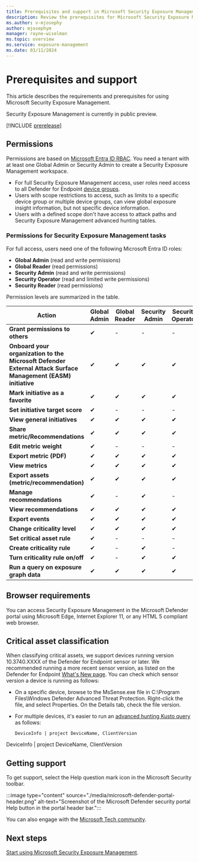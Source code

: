```yaml
---
title: Prerequisites and support in Microsoft Security Exposure Management
description: Review the prerequisites for Microsoft Security Exposure Management.
ms.author: v-mjosephy
author: mjosephym
manager: rayne-wiselman
ms.topic: overview
ms.service: exposure-management
ms.date: 03/11/2024
---
```


# Prerequisites and support

This article describes the requirements and prerequisites for using Microsoft Security Exposure Management.

Security Exposure Management is currently in public preview.

[!INCLUDE [prerelease](../includes/prerelease.md)]

## Permissions

Permissions are based on [Microsoft Entra ID RBAC](/entra/identity/role-based-access-control/custom-overview). You need a tenant with at least one Global Admin or Security Admin to create a Security Exposure Management workspace.

- For full Security Exposure Management access, user roles need access to all Defender for Endpoint  [device groups](/microsoft-365/security//defender-endpoint/machine-groups).
- Users with scope restrictions to access, such as limits to a specific device group or multiple device groups, can view global exposure insight information, but not specific device information.
- Users with a defined scope don't have access to attack paths and Security Exposure Management advanced hunting tables.

### Permissions for Security Exposure Management tasks

For full access, users need one of the following Microsoft Entra ID roles:

- **Global Admin** (read and write permissions)
- **Global Reader** (read permissions)
- **Security Admin** (read and write permissions)
- **Security Operator** (read and limited write permissions)
- **Security Reader** (read permissions)

Permission levels are summarized in the table.

| Action| Global Admin |Global Reader | Security Admin  | Security Operator | Security Reader |
|---------|---------|---------|---------|---------|---------|
| **Grant permissions to others** | ✔       |  -       |   -      | - | -|
|  **Onboard your organization to the Microsoft Defender External Attack Surface Management (EASM) initiative**   | ✔       |  ✔       |   ✔      | ✔ | ✔ |
|  **Mark initiative as a favorite**   | ✔       |  ✔       |   ✔      | ✔ | ✔ |
| **Set initiative target score** | ✔       |  -       |   -      | - | - |
|  **View general initiatives**  | ✔       |  ✔       |   ✔      | ✔ | ✔ |
|  **Share metric/Recommendations**   | ✔       |  ✔       |   ✔      | ✔ | ✔ |
| **Edit metric weight** | ✔       |  -       |   -      | - | - |
| **Export metric (PDF)** | ✔       |  ✔       |   ✔      | ✔ | ✔ |
|  **View metrics**  | ✔       |  ✔       |   ✔      | ✔ | ✔ |
| **Export assets (metric/recommendation)**  | ✔       |  ✔       |   ✔      | ✔ | ✔ |
|  **Manage recommendations**  |    ✔    | -  |  ✔  |   -      | - |
|  **View recommendations**  | ✔       |  ✔       |   ✔      | ✔ | ✔ |
|  **Export events**  | ✔       |  ✔       |   ✔      | ✔ | ✔ |
|  **Change criticality level**  | ✔       |  ✔       |   ✔      | ✔ | ✔ |
| **Set critical asset rule** | ✔       |  -       |   -      | - | - |
|  **Create criticality rule**  | ✔       |    -    |   ✔      | - | - |
|  **Turn criticality rule on/off**  | ✔       |    -    |   ✔      | ✔ | - |
|  **Run a query on exposure graph data**  |    ✔    |   ✔     |  ✔       | ✔ | ✔ |

## Browser requirements

You can access Security Exposure Management in the Microsoft Defender portal using Microsoft Edge, Internet Explorer 11, or any HTML 5 compliant web browser.

## Critical asset classification

When classifying critical assets, we support devices running version 10.3740.XXXX of the Defender for Endpoint sensor or later. We recommended running a more recent sensor version, as listed on the Defender for Endpoint [What's New page](/defender-endpoint/windows-whatsnew). You can check which sensor version a device is running as follows:

- On a specific device, browse to the MsSense.exe file in
C:\Program Files\Windows Defender Advanced Threat Protection. Right-click the file, and select Properties. On the Details tab, check the file version.
- For multiple devices, it's easier to run an [advanced hunting Kusto query](/defender-xdr/advanced-hunting-query-language) as follows:

    ``` DeviceInfo | project DeviceName, ClientVersion ```

DeviceInfo
| project DeviceName, ClientVersion

## Getting support

To get support, select the Help question mark icon in the Microsoft Security toolbar.

:::image type="content" source="./media/microsoft-defender-portal-header.png" alt-text="Screenshot of the Microsoft Defender security portal Help button in the portal header bar.":::

You can also engage with the [Microsoft Tech community](https://techcommunity.microsoft.com/).  

## Next steps

[Start using Microsoft Security Exposure Management](get-started-exposure-management.md).
